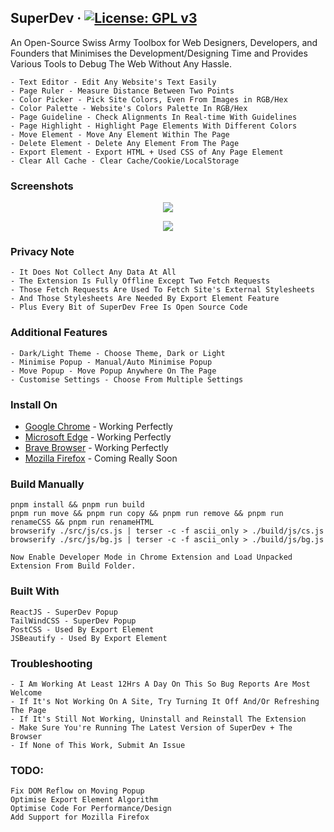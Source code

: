 ## SuperDev &middot; [![License: GPL v3](https://img.shields.io/badge/License-GPLv3-blue.svg)](https://www.gnu.org/licenses/gpl-3.0)

An Open-Source Swiss Army Toolbox for Web Designers, Developers, and Founders that Minimises the Development/Designing Time and Provides Various Tools to Debug The Web Without Any Hassle.

```
- Text Editor - Edit Any Website's Text Easily
- Page Ruler - Measure Distance Between Two Points
- Color Picker - Pick Site Colors, Even From Images in RGB/Hex
- Color Palette - Website's Colors Palette In RGB/Hex
- Page Guideline - Check Alignments In Real-time With Guidelines
- Page Highlight - Highlight Page Elements With Different Colors
- Move Element - Move Any Element Within The Page
- Delete Element - Delete Any Element From The Page
- Export Element - Export HTML + Used CSS of Any Page Element
- Clear All Cache - Clear Cache/Cookie/LocalStorage
```

### Screenshots

<p align="center">
  <img src="https://github.com/twoabd/superdev/blob/main/screenshots/github/1.png">
</p>

<p align="center">
  <a href="https://www.youtube.com/watch?v=KWj-TqCuoHo">
    <img src="https://github.com/twoabd/superdev/blob/main/screenshots/youtube/1.png">
  </a>
</p>

### Privacy Note

```
- It Does Not Collect Any Data At All
- The Extension Is Fully Offline Except Two Fetch Requests
- Those Fetch Requests Are Used To Fetch Site's External Stylesheets
- And Those Stylesheets Are Needed By Export Element Feature
- Plus Every Bit of SuperDev Free Is Open Source Code
```

### Additional Features

```
- Dark/Light Theme - Choose Theme, Dark or Light
- Minimise Popup - Manual/Auto Minimise Popup
- Move Popup - Move Popup Anywhere On The Page
- Customise Settings - Choose From Multiple Settings
```

### Install On

- [Google Chrome](https://chrome.google.com/webstore/detail/superdev/jlkikimlceonbmfjieipbonnglnlchhl) - Working Perfectly
- [Microsoft Edge](https://chrome.google.com/webstore/detail/superdev/jlkikimlceonbmfjieipbonnglnlchhl) - Working Perfectly
- [Brave Browser](https://chrome.google.com/webstore/detail/superdev/jlkikimlceonbmfjieipbonnglnlchhl) - Working Perfectly
- [Mozilla Firefox]() - Coming Really Soon<br>

### Build Manually

```
pnpm install && pnpm run build
pnpm run move && pnpm run copy && pnpm run remove && pnpm run renameCSS && pnpm run renameHTML
browserify ./src/js/cs.js | terser -c -f ascii_only > ./build/js/cs.js
browserify ./src/js/bg.js | terser -c -f ascii_only > ./build/js/bg.js
```

```
Now Enable Developer Mode in Chrome Extension and Load Unpacked Extension From Build Folder.
```

### Built With

```
ReactJS - SuperDev Popup
TailWindCSS - SuperDev Popup
PostCSS - Used By Export Element
JSBeautify - Used By Export Element
```

### Troubleshooting

```
- I Am Working At Least 12Hrs A Day On This So Bug Reports Are Most Welcome
- If It's Not Working On A Site, Try Turning It Off And/Or Refreshing The Page
- If It's Still Not Working, Uninstall and Reinstall The Extension
- Make Sure You're Running The Latest Version of SuperDev + The Browser
- If None of This Work, Submit An Issue
```

### TODO:

```
Fix DOM Reflow on Moving Popup
Optimise Export Element Algorithm
Optimise Code For Performance/Design
Add Support for Mozilla Firefox
```
